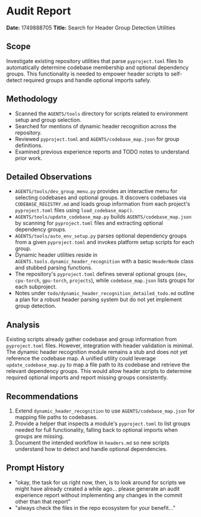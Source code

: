 # Audit Report

**Date:** 1749888705
**Title:** Search for Header Group Detection Utilities

## Scope
Investigate existing repository utilities that parse `pyproject.toml` files to automatically determine codebase membership and optional dependency groups. This functionality is needed to empower header scripts to self-detect required groups and handle optional imports safely.

## Methodology
- Scanned the `AGENTS/tools` directory for scripts related to environment setup and group selection.
- Searched for mentions of dynamic header recognition across the repository.
- Reviewed `pyproject.toml` and `AGENTS/codebase_map.json` for group definitions.
- Examined previous experience reports and TODO notes to understand prior work.

## Detailed Observations
- `AGENTS/tools/dev_group_menu.py` provides an interactive menu for selecting codebases and optional groups. It discovers codebases via `CODEBASE_REGISTRY.md` and loads group information from each project's `pyproject.toml` files using `load_codebase_map()`.
- `AGENTS/tools/update_codebase_map.py` builds `AGENTS/codebase_map.json` by scanning for `pyproject.toml` files and extracting optional dependency groups.
- `AGENTS/tools/auto_env_setup.py` parses optional dependency groups from a given `pyproject.toml` and invokes platform setup scripts for each group.
- Dynamic header utilities reside in `AGENTS.tools.dynamic_header_recognition` with a basic `HeaderNode` class and stubbed parsing functions.
- The repository's `pyproject.toml` defines several optional groups (`dev`, `cpu-torch`, `gpu-torch`, `projects`), while `codebase_map.json` lists groups for each subproject.
- Notes under `todo/dynamic_header_recognition_detailed_todo.md` outline a plan for a robust header parsing system but do not yet implement group detection.

## Analysis
Existing scripts already gather codebase and group information from `pyproject.toml` files. However, integration with header validation is minimal. The dynamic header recognition module remains a stub and does not yet reference the codebase map. A unified utility could leverage `update_codebase_map.py` to map a file path to its codebase and retrieve the relevant dependency groups. This would allow header scripts to determine required optional imports and report missing groups consistently.

## Recommendations
1. Extend `dynamic_header_recognition` to use `AGENTS/codebase_map.json` for mapping file paths to codebases.
2. Provide a helper that inspects a module's `pyproject.toml` to list groups needed for full functionality, falling back to optional imports when groups are missing.
3. Document the intended workflow in `headers.md` so new scripts understand how to detect and handle optional dependencies.

## Prompt History
- "okay, the task for us right now, then, is to look around for scripts we might have already created a while ago... please generate an audit experience report without implementing any changes in the commit other than that report"
- "always check the files in the repo ecosystem for your benefit..."
